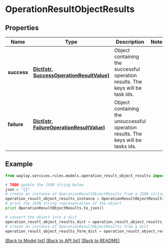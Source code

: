 # OperationResultObjectResults


## Properties

Name | Type | Description | Notes
------------ | ------------- | ------------- | -------------
**success** | [**Dict[str, SuccessOperationResultValue]**](SuccessOperationResultValue.md) | Object containing the successful operation results. The keys will be task ids. | 
**failure** | [**Dict[str, FailureOperationResultValue]**](FailureOperationResultValue.md) | Object containing the unsuccessful operation results. The keys will be tasks ids. | 

## Example

```python
from waylay.services.rules.models.operation_result_object_results import OperationResultObjectResults

# TODO update the JSON string below
json = "{}"
# create an instance of OperationResultObjectResults from a JSON string
operation_result_object_results_instance = OperationResultObjectResults.from_json(json)
# print the JSON string representation of the object
print OperationResultObjectResults.to_json()

# convert the object into a dict
operation_result_object_results_dict = operation_result_object_results_instance.to_dict()
# create an instance of OperationResultObjectResults from a dict
operation_result_object_results_form_dict = operation_result_object_results.from_dict(operation_result_object_results_dict)
```
[[Back to Model list]](../README.md#documentation-for-models) [[Back to API list]](../README.md#documentation-for-api-endpoints) [[Back to README]](../README.md)


